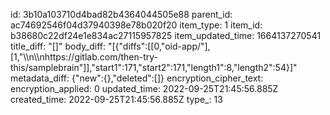 id: 3b10a103710d4bad82b4364044505e88
parent_id: ac74692546f04d37940398e78b020f20
item_type: 1
item_id: b38680c22df24e1e834ac27115957825
item_updated_time: 1664137270541
title_diff: "[]"
body_diff: "[{\"diffs\":[[0,\"oid-app/\"],[1,\"\\\n\\\nhttps://gitlab.com/then-try-this/samplebrain\"]],\"start1\":171,\"start2\":171,\"length1\":8,\"length2\":54}]"
metadata_diff: {"new":{},"deleted":[]}
encryption_cipher_text: 
encryption_applied: 0
updated_time: 2022-09-25T21:45:56.885Z
created_time: 2022-09-25T21:45:56.885Z
type_: 13